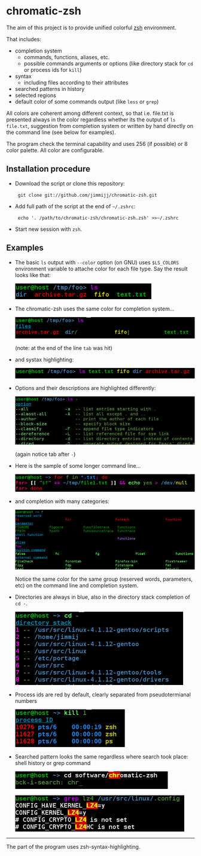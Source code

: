 chromatic-zsh
======================================================================
The aim of this project is to provide unified colorful [zsh](http://www.zsh.org) environment.

That includes:
 - completion system
   * commands, functions, aliases, etc.
   * possible commands arguments or options (like directory stack for `cd` or process ids for `kill`)
 - syntax
   * including files according to their attributes
 - searched patterns in history
 - selected regions
 - default color of some commands output (like `less` or `grep`)

All colors are coherent among different context, so that i.e. file.txt is presented always in the color regardless whether its the output of `ls file.txt`, suggestion from completion system or written by hand directly on the command line (see below for examples).

The program check the terminal capability and uses 256 (if possible) or 8 color palette.
All color are configurable.


Installation procedure
----------------------------------------------------------------------
 - Download the script or clone this repository:

        git clone git://github.com/jimmijj/chromatic-zsh.git

 - Add full path of the script at the end of `~/.zshrc`:

        echo '. /path/to/chromatic-zsh/chromatic-zsh.zsh' >>~/.zshrc

 - Start new session with `zsh`.

Examples
----------------------------------------------------------------------
 - The basic `ls` output with `--color` option (on GNU) uses `$LS_COLORS` environment variable to attache color for each file type. Say the result looks like that: 

   ![](misc/ls.png)

 - The chromatic-zsh uses the same color for completion system...

   ![](misc/ls_comp.png)

   (note: at the end of the line `tab` was hit)

- and systax highlighting:

  ![](misc/ls_high.png)

- Options and their descriptions are highlighted differently:

  ![](misc/ls_opt.png)

  (again notice tab after `-`)

- Here is the sample of some longer command line...

  ![](misc/screenshot.png)

- and completion with many categories:

  ![](misc/comp.png)

  Notice the same color for the same group (reserved words, parameters, etc) on the command line and completion system.

- Directories are always in blue, also in the directory stack completion of `cd -`.

  ![](misc/cd_comp.png)

- Process ids are red by default, clearly separated from pseudotermianal numbers

  ![](misc/kill_comp.png)

- Searched pattern looks the same regardless where search took place: shell history or grep command

  ![](misc/search.png)

  ![](misc/grep.png)




----

The part of the program uses zsh-syntax-highlighting.
